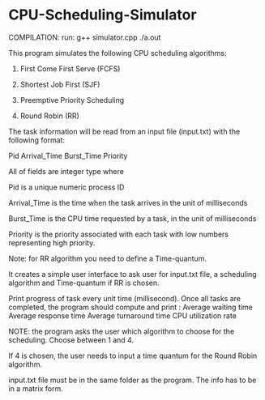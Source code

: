 # CPU-Scheduling-Simulator

COMPILATION:
run:
	g++ simulator.cpp
	./a.out
  

This program simulates the following CPU scheduling algorithms:

1) First Come First Serve (FCFS)

2) Shortest Job First (SJF)

3) Preemptive Priority Scheduling

4) Round Robin (RR)

The task information will be read from an input file (input.txt) with the following format:

Pid Arrival_Time Burst_Time Priority

All of fields are integer type where

Pid is a unique numeric process ID

Arrival_Time is the time when the task arrives in the unit of milliseconds

Burst_Time is the CPU time requested by a task, in the unit of milliseconds

Priority is the priority associated with each task with low numbers representing high priority.

Note: for RR algorithm you need to define a Time-quantum.



It creates a simple user interface to ask user for input.txt file, a scheduling algorithm and Time-quantum if RR is chosen.

Print progress of task every unit time (millisecond).
Once all tasks are completed, the program should compute and print :
Average waiting time
Average response time
Average turnaround time
CPU utilization rate


NOTE: the program asks the user which algorithm to choose for the scheduling. Choose between 1 and 4. 

If 4 is chosen, the user needs to input a time quantum for the Round Robin algorithm.

input.txt file must be in the same folder as the program.
The info has to be in a matrix form.
